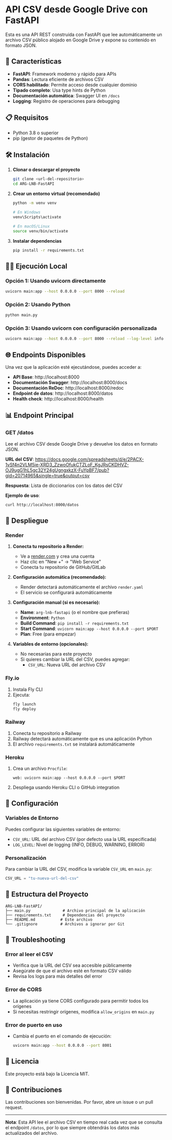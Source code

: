 # API CSV desde Google Drive con FastAPI

Esta es una API REST construida con FastAPI que lee automáticamente un archivo CSV público alojado en Google Drive y expone su contenido en formato JSON.

## 🚀 Características

- **FastAPI**: Framework moderno y rápido para APIs
- **Pandas**: Lectura eficiente de archivos CSV
- **CORS habilitado**: Permite acceso desde cualquier dominio
- **Tipado completo**: Usa type hints de Python
- **Documentación automática**: Swagger UI en `/docs`
- **Logging**: Registro de operaciones para debugging

## 📋 Requisitos

- Python 3.8 o superior
- pip (gestor de paquetes de Python)

## 🛠️ Instalación

1. **Clonar o descargar el proyecto**
   ```bash
   git clone <url-del-repositorio>
   cd ARG-LNB-FastAPI
   ```

2. **Crear un entorno virtual (recomendado)**
   ```bash
   python -m venv venv
   
   # En Windows
   venv\Scripts\activate
   
   # En macOS/Linux
   source venv/bin/activate
   ```

3. **Instalar dependencias**
   ```bash
   pip install -r requirements.txt
   ```

## 🏃‍♂️ Ejecución Local

### Opción 1: Usando uvicorn directamente
```bash
uvicorn main:app --host 0.0.0.0 --port 8000 --reload
```

### Opción 2: Usando Python
```bash
python main.py
```

### Opción 3: Usando uvicorn con configuración personalizada
```bash
uvicorn main:app --host 0.0.0.0 --port 8000 --reload --log-level info
```

## 🌐 Endpoints Disponibles

Una vez que la aplicación esté ejecutándose, puedes acceder a:

- **API Base**: http://localhost:8000
- **Documentación Swagger**: http://localhost:8000/docs
- **Documentación ReDoc**: http://localhost:8000/redoc
- **Endpoint de datos**: http://localhost:8000/datos
- **Health check**: http://localhost:8000/health

## 📊 Endpoint Principal

### GET /datos

Lee el archivo CSV desde Google Drive y devuelve los datos en formato JSON.

**URL del CSV**: https://docs.google.com/spreadsheets/d/e/2PACX-1vSf4n2VLM5ie-XRD3_ZzwoOfukCTZLoF_KgJRsCKDHVZ-OJ9ugG1hL5gc32Y24gUgngxkzX-FuYpBF7/pub?gid=20714965&single=true&output=csv

**Respuesta**: Lista de diccionarios con los datos del CSV

**Ejemplo de uso**:
```bash
curl http://localhost:8000/datos
```

## 🚀 Despliegue

### Render

1. **Conecta tu repositorio a Render:**
   - Ve a [render.com](https://render.com) y crea una cuenta
   - Haz clic en "New +" → "Web Service"
   - Conecta tu repositorio de GitHub/GitLab

2. **Configuración automática (recomendado):**
   - Render detectará automáticamente el archivo `render.yaml`
   - El servicio se configurará automáticamente

3. **Configuración manual (si es necesario):**
   - **Name**: `arg-lnb-fastapi` (o el nombre que prefieras)
   - **Environment**: `Python`
   - **Build Command**: `pip install -r requirements.txt`
   - **Start Command**: `uvicorn main:app --host 0.0.0.0 --port $PORT`
   - **Plan**: Free (para empezar)

4. **Variables de entorno (opcionales):**
   - No necesarias para este proyecto
   - Si quieres cambiar la URL del CSV, puedes agregar:
     - `CSV_URL`: Nueva URL del archivo CSV

### Fly.io

1. Instala Fly CLI
2. Ejecuta:
   ```bash
   fly launch
   fly deploy
   ```

### Railway

1. Conecta tu repositorio a Railway
2. Railway detectará automáticamente que es una aplicación Python
3. El archivo `requirements.txt` se instalará automáticamente

### Heroku

1. Crea un archivo `Procfile`:
   ```
   web: uvicorn main:app --host 0.0.0.0 --port $PORT
   ```
2. Despliega usando Heroku CLI o GitHub integration

## 🔧 Configuración

### Variables de Entorno

Puedes configurar las siguientes variables de entorno:

- `CSV_URL`: URL del archivo CSV (por defecto usa la URL especificada)
- `LOG_LEVEL`: Nivel de logging (INFO, DEBUG, WARNING, ERROR)

### Personalización

Para cambiar la URL del CSV, modifica la variable `CSV_URL` en `main.py`:

```python
CSV_URL = "tu-nueva-url-del-csv"
```

## 📝 Estructura del Proyecto

```
ARG-LNB-FastAPI/
├── main.py              # Archivo principal de la aplicación
├── requirements.txt     # Dependencias del proyecto
├── README.md           # Este archivo
└── .gitignore          # Archivos a ignorar por Git
```

## 🐛 Troubleshooting

### Error al leer el CSV
- Verifica que la URL del CSV sea accesible públicamente
- Asegúrate de que el archivo esté en formato CSV válido
- Revisa los logs para más detalles del error

### Error de CORS
- La aplicación ya tiene CORS configurado para permitir todos los orígenes
- Si necesitas restringir orígenes, modifica `allow_origins` en `main.py`

### Error de puerto en uso
- Cambia el puerto en el comando de ejecución:
  ```bash
  uvicorn main:app --host 0.0.0.0 --port 8001
  ```

## 📄 Licencia

Este proyecto está bajo la Licencia MIT.

## 🤝 Contribuciones

Las contribuciones son bienvenidas. Por favor, abre un issue o un pull request.

---

**Nota**: Esta API lee el archivo CSV en tiempo real cada vez que se consulta el endpoint `/datos`, por lo que siempre obtendrás los datos más actualizados del archivo. 
